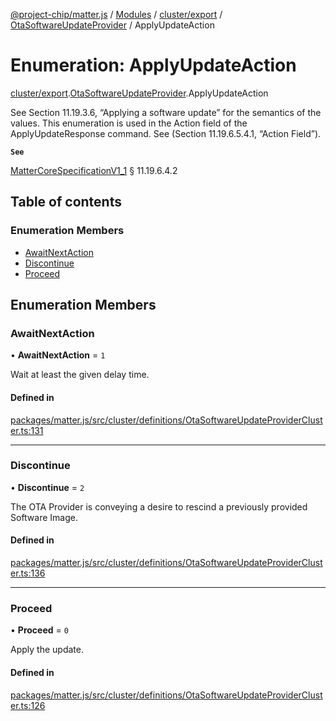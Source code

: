 [@project-chip/matter.js](../README.md) / [Modules](../modules.md) / [cluster/export](../modules/cluster_export.md) / [OtaSoftwareUpdateProvider](../modules/cluster_export.OtaSoftwareUpdateProvider.md) / ApplyUpdateAction

# Enumeration: ApplyUpdateAction

[cluster/export](../modules/cluster_export.md).[OtaSoftwareUpdateProvider](../modules/cluster_export.OtaSoftwareUpdateProvider.md).ApplyUpdateAction

See Section 11.19.3.6, “Applying a software update” for the semantics of the values. This enumeration is used in
the Action field of the ApplyUpdateResponse command. See (Section 11.19.6.5.4.1, “Action Field”).

**`See`**

[MatterCoreSpecificationV1_1](../interfaces/spec_export.MatterCoreSpecificationV1_1.md) § 11.19.6.4.2

## Table of contents

### Enumeration Members

- [AwaitNextAction](cluster_export.OtaSoftwareUpdateProvider.ApplyUpdateAction.md#awaitnextaction)
- [Discontinue](cluster_export.OtaSoftwareUpdateProvider.ApplyUpdateAction.md#discontinue)
- [Proceed](cluster_export.OtaSoftwareUpdateProvider.ApplyUpdateAction.md#proceed)

## Enumeration Members

### AwaitNextAction

• **AwaitNextAction** = ``1``

Wait at least the given delay time.

#### Defined in

[packages/matter.js/src/cluster/definitions/OtaSoftwareUpdateProviderCluster.ts:131](https://github.com/project-chip/matter.js/blob/dfd1dc35/packages/matter.js/src/cluster/definitions/OtaSoftwareUpdateProviderCluster.ts#L131)

___

### Discontinue

• **Discontinue** = ``2``

The OTA Provider is conveying a desire to rescind a previously provided Software Image.

#### Defined in

[packages/matter.js/src/cluster/definitions/OtaSoftwareUpdateProviderCluster.ts:136](https://github.com/project-chip/matter.js/blob/dfd1dc35/packages/matter.js/src/cluster/definitions/OtaSoftwareUpdateProviderCluster.ts#L136)

___

### Proceed

• **Proceed** = ``0``

Apply the update.

#### Defined in

[packages/matter.js/src/cluster/definitions/OtaSoftwareUpdateProviderCluster.ts:126](https://github.com/project-chip/matter.js/blob/dfd1dc35/packages/matter.js/src/cluster/definitions/OtaSoftwareUpdateProviderCluster.ts#L126)
